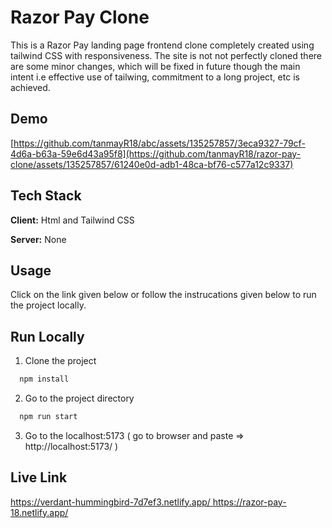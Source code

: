 
# Razor Pay Clone

This is a Razor Pay landing page frontend clone completely created using tailwind CSS with responsiveness. The site is not not perfectly cloned there are some minor changes, which will be fixed in future though the main intent i.e effective use of tailwing, commitment to a long project, etc is achieved.
## Demo

[https://github.com/tanmayR18/abc/assets/135257857/3eca9327-79cf-4d6a-b63a-59e6d43a95f8](https://github.com/tanmayR18/razor-pay-clone/assets/135257857/61240e0d-adb1-48ca-bf76-c577a12c9337)


## Tech Stack

**Client:** Html and  Tailwind CSS

**Server:** None

## Usage

Click on the link given below or follow the instrucations given below to run the project locally.




## Run Locally

1. Clone the project

```bash
  npm install
```

2. Go to the project directory

```bash
  npm run start
```

3. Go to the localhost:5173 ( go to browser and paste =>  http://localhost:5173/ )



 
## Live Link

[https://verdant-hummingbird-7d7ef3.netlify.app/
](https://razor-pay-18.netlify.app/)https://razor-pay-18.netlify.app/
